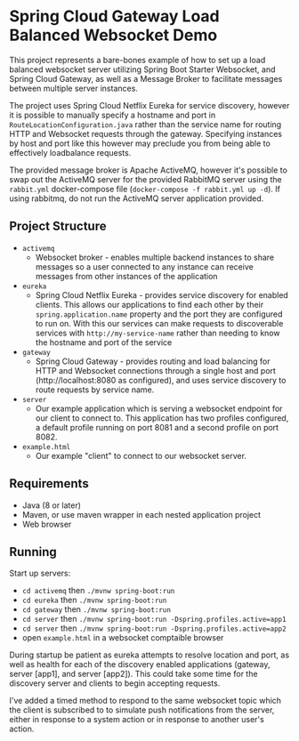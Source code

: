 # Spring Cloud Gateway Load Balanced Websocket Demo

This project represents a bare-bones example of how to set up a load balanced websocket server utilizing Spring Boot Starter Websocket, and Spring Cloud Gateway, as well as a Message Broker to facilitate messages between multiple server instances.

The project uses Spring Cloud Netflix Eureka for service discovery, however it is possible to manually specify a hostname and port in `RouteLocationConfiguration.java` rather than the service name for routing HTTP and Websocket requests through the gateway. Specifying instances by host and port like this however may preclude you from being able to effectively loadbalance requests.

The provided message broker is Apache ActiveMQ, however it's possible to swap out the ActiveMQ server for the provided RabbitMQ server using the `rabbit.yml` docker-compose file (`docker-compose -f rabbit.yml up -d`). If using rabbitmq, do not run the ActiveMQ server application provided.

## Project Structure
- `activemq`
    - Websocket broker - enables multiple backend instances to share messages so a user connected to any instance can receive messages from other instances of the application
- `eureka`
    - Spring Cloud Netflix Eureka - provides service discovery for enabled clients. This allows our applications to find each other by their `spring.application.name` property and the port they are configured to run on. With this our services can make requests to discoverable services with `http://my-service-name` rather than needing to know the hostname and port of the service
- `gateway`
    - Spring Cloud Gateway - provides routing and load balancing for HTTP and Websocket connections through a single host and port (http://localhost:8080 as configured), and uses service discovery to route requests by service name.
- `server`
    - Our example application which is serving a websocket endpoint for our client to connect to. This application has two profiles configured, a default profile running on port 8081 and a second profile on port 8082.
- `example.html`
    - Our example "client" to connect to our websocket server.

## Requirements
- Java (8 or later)
- Maven, or use maven wrapper in each nested application project
- Web browser

## Running
Start up servers:
- `cd activemq` then `./mvnw spring-boot:run`
- `cd eureka` then `./mvnw spring-boot:run`
- `cd gateway` then `./mvnw spring-boot:run`
- `cd server` then `./mvnw spring-boot:run -Dspring.profiles.active=app1`
- `cd server` then `./mvnw spring-boot:run -Dspring.profiles.active=app2`
- open `example.html` in a websocket comptaible browser

During startup be patient as eureka attempts to resolve location and port, as well as health for each of the discovery enabled applications (gateway, server [app1], and server [app2]). This could take some time for the discovery server and clients to begin accepting requests.

I've added a timed method to respond to the same websocket topic which the client is subscribed to to simulate push notifications from the server, either in response to a system action or in response to another user's action.
